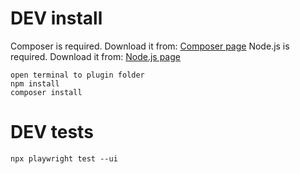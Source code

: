# DEV install

Composer is required. Download it from: [Composer page](https://getcomposer.org/download/)
Node.js is required. Download it from: [Node.js page](https://nodejs.org/en/download/current)

```
open terminal to plugin folder
npm install
composer install
```

# DEV tests

```
npx playwright test --ui
```
